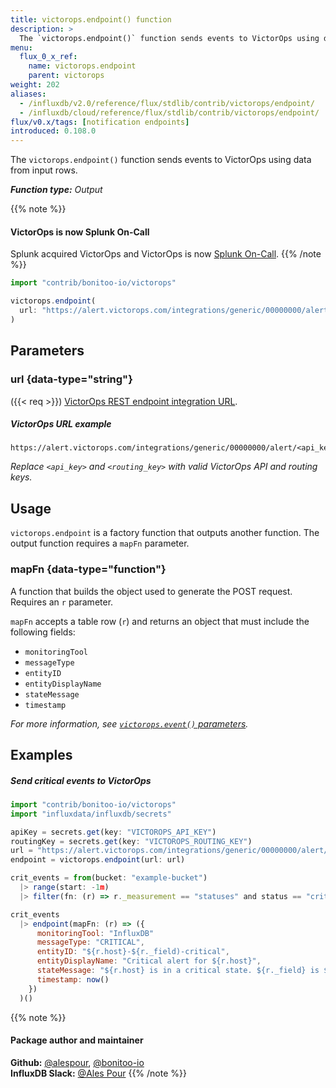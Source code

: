 ```yaml
---
title: victorops.endpoint() function
description: >
  The `victorops.endpoint()` function sends events to VictorOps using data from input rows.
menu:
  flux_0_x_ref:
    name: victorops.endpoint
    parent: victorops
weight: 202
aliases:
  - /influxdb/v2.0/reference/flux/stdlib/contrib/victorops/endpoint/
  - /influxdb/cloud/reference/flux/stdlib/contrib/victorops/endpoint/
flux/v0.x/tags: [notification endpoints]
introduced: 0.108.0
---
```


The `victorops.endpoint()` function sends events to VictorOps using data from input rows.

_**Function type:** Output_

{{% note %}}
#### VictorOps is now Splunk On-Call
Splunk acquired VictorOps and VictorOps is now
[Splunk On-Call](https://www.splunk.com/en_us/investor-relations/acquisitions/splunk-on-call.html).
{{% /note %}}

```js
import "contrib/bonitoo-io/victorops"

victorops.endpoint(
  url: "https://alert.victorops.com/integrations/generic/00000000/alert${apiKey}/${routingKey}",
)
```

## Parameters

### url {data-type="string"}
({{< req >}})
[VictorOps REST endpoint integration URL](https://help.victorops.com/knowledge-base/rest-endpoint-integration-guide/).

##### VictorOps URL example
```
https://alert.victorops.com/integrations/generic/00000000/alert/<api_key>/<routing_key>
```

_Replace `<api_key>` and `<routing_key>` with valid VictorOps API and routing keys._

## Usage
`victorops.endpoint` is a factory function that outputs another function.
The output function requires a `mapFn` parameter.

### mapFn {data-type="function"}
A function that builds the object used to generate the POST request.
Requires an `r` parameter.

`mapFn` accepts a table row (`r`) and returns an object that must include the
following fields:

- `monitoringTool`
- `messageType`
- `entityID`
- `entityDisplayName`
- `stateMessage`
- `timestamp`

_For more information, see [`victorops.event()` parameters](/flux/v0.x/stdlib/contrib/bonitoo-io/victorops/event/#parameters)._

## Examples

##### Send critical events to VictorOps
```js
import "contrib/bonitoo-io/victorops"
import "influxdata/influxdb/secrets"

apiKey = secrets.get(key: "VICTOROPS_API_KEY")
routingKey = secrets.get(key: "VICTOROPS_ROUTING_KEY")
url = "https://alert.victorops.com/integrations/generic/00000000/alert/${apiKey}/${routingKey}"
endpoint = victorops.endpoint(url: url)

crit_events = from(bucket: "example-bucket")
  |> range(start: -1m)
  |> filter(fn: (r) => r._measurement == "statuses" and status == "crit")

crit_events
  |> endpoint(mapFn: (r) => ({
      monitoringTool: "InfluxDB"
      messageType: "CRITICAL",
      entityID: "${r.host}-${r._field)-critical",
      entityDisplayName: "Critical alert for ${r.host}",
      stateMessage: "${r.host} is in a critical state. ${r._field} is ${string(v: r._value)}.",
      timestamp: now()
    })
  )()
```

{{% note %}}
#### Package author and maintainer
**Github:** [@alespour](https://github.com/alespour), [@bonitoo-io](https://github.com/bonitoo-io)  
**InfluxDB Slack:** [@Ales Pour](https://influxdata.com/slack)
{{% /note %}}
